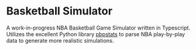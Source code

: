 # Basketball Simulator

A work-in-progress NBA Basketball Game Simulator written in Typescript. Utilizes the excellent Python library [pbpstats](https://github.com/dblackrun/pbpstats) to parse NBA play-by-play data to generate more realistic simulations.
